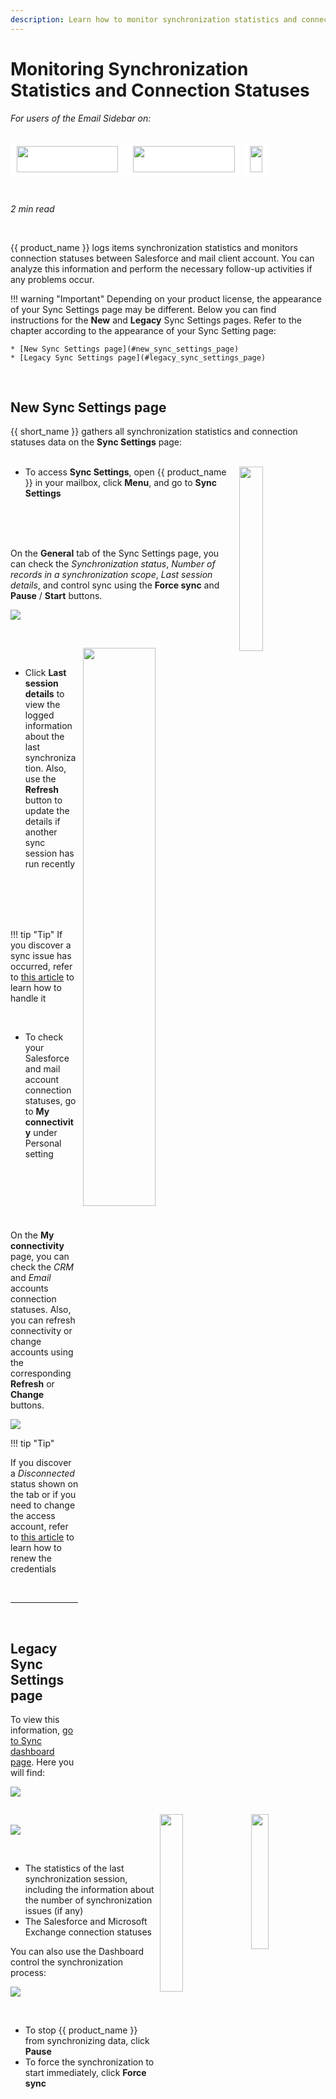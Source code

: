```yaml
---
description: Learn how to monitor synchronization statistics and connection statuses
---
```

# Monitoring Synchronization Statistics and Connection Statuses  
  

<i>For users of the Email Sidebar on:</i><br><br>
<div class="container" style="display: inline-block; height: 42px; width: 162px; padding: 5px 10px; background-color: #fff;"><img src="https://revenuegrid.com/revenue-inbox/wp-content/uploads/Exchange1.svg" style="height: 100%; object-fit: contain; vertical-align: middle;"></div>
<div class="container" style="display: inline-block; height: 42px; width: 163px; padding: 5px 10px; background-color: #fff;"><img src="https://revenuegrid.com/revenue-inbox/wp-content/uploads/Office365.svg" style="height: 100%; object-fit: contain; vertical-align: middle;"></div>
<div class="container" style="display: inline-block; height: 42px; width: auto; padding: 5px 10px; background-color: #fff;"><img src="https://smartcloudconnect.io/wp-content/uploads/2021/08/logo-Gmail.jpg" style="height: 100%; object-fit: contain; vertical-align: middle;"></div> 

&nbsp;

*2 min read*  

<!-- ShareThis BEGIN --> 
<div class="addthis_inline_share_toolbox"></div>
<!-- End ShareThis --> 

&nbsp;

{{ product_name }} logs items synchronization statistics and monitors connection statuses between Salesforce and mail client account. You can analyze this information and perform the necessary follow-up activities if any problems occur.

!!! warning "Important"
    Depending on your product license, the appearance of your Sync Settings page may be different. Below you can find instructions for the **New** and **Legacy** Sync Settings pages. Refer to the chapter according to the appearance of your Sync Setting page:
    
    * [New Sync Settings page](#new_sync_settings_page)
    * [Legacy Sync Settings page](#legacy_sync_settings_page)

&nbsp;

## New Sync Settings page

{{ short_name }} gathers all synchronization statistics and connection statuses data on the **Sync Settings** page:
<br><br>

<p>
    <img src="..\..\assets\images\Using-SmartCloud-Connect\How-To-s\sync-status\sync-settings.png" style="width:27.48%; display:inline-block; vertical-align:middle; margin-left:8px;float: right">
</p>

* To access **Sync Settings**, open {{ product_name }} in your mailbox, click **Menu**, and go to **Sync Settings**

<br><br><br>

On the **General** tab of the Sync Settings page, you can check the *Synchronization status*, *Number of records in a synchronization scope*, *Last session details*, and control sync using the **Force sync** and **Pause** / **Start** buttons.

<p>
    <img src="..\..\assets\images\Using-SmartCloud-Connect\How-To-s\sync-status\general.png">
</p>
<br>

<p>
    <img src="..\..\assets\images\Using-SmartCloud-Connect\How-To-s\sync-status\session-details.png" style="width:47.84%; display:inline-block; vertical-align:middle; margin-left:8px;float: right">
</p>

<br>

* Click **Last session details** to view the logged information about the last synchronization. Also, use the **Refresh** button to update the details if another sync session has run recently

<br><br><br><br>

!!! tip "Tip"
    If you discover a sync issue has occurred, refer to [this article](../Handling-Sync-Issues/) to learn how to handle it

<br>

<p>
    <img src="..\..\assets\images\Using-SmartCloud-Connect\How-To-s\sync-status\my-connectivity.png" style="width:23.55%; display:inline-block; vertical-align:middle; margin-left:10px;float: right">
</p>

* To check your Salesforce and mail account connection statuses, go to **My connectivity** under Personal setting

<br><br><br><br><br>

On the **My connectivity** page, you can check the *CRM* and *Email* accounts connection statuses. Also, you can refresh connectivity or change accounts using the corresponding **Refresh** or **Change** buttons.

<p>
    <img src="..\..\assets\images\Using-SmartCloud-Connect\How-To-s\sync-status\connection.png">
</p>

!!! tip "Tip"
    <p>
        <img src="..\..\assets\images\Using-SmartCloud-Connect\How-To-s\sync-status\disconnected.png" style="width:27.0%; display:inline-block; vertical-align:middle; margin-left:8px;float: right">
    </p>
    If you discover a *Disconnected* status shown on the tab or if you need to change the access account, refer to [this article](../Renewing-Exchange-and-Salesforce-Account-Credentials/) to learn how to renew the credentials

&nbsp;
***
&nbsp;

## Legacy Sync Settings page

To view this information, [go to Sync dashboard page](../How-to-Open-Sync-Dashboard-(Adaptive-view)/#to_open_sync_dashboard). Here you will find:

![](../assets/images/d33v4339jhl8k0cloudfrontnet/docs/assets/57398d2e903360669faf1f0a/images/5832c9eac697916f5d052f9a.png)

&nbsp;

![](../assets/images/d33v4339jhl8k0cloudfrontnet/docs/assets/57398d2e903360669faf1f0a/images/5832ca07903360645bfa68bb.png)

&nbsp;

* The statistics of the last synchronization session, including the information about the number of synchronization issues (if any)
* The Salesforce and Microsoft Exchange connection statuses

You can also use the Dashboard control the synchronization process:

![](../assets/images/d33v4339jhl8k0cloudfrontnet/docs/assets/57398d2e903360669faf1f0a/images/5832ca2cc697916f5d052f9d.png)

&nbsp;

* To stop {{ product_name }} from synchronizing data, click **Pause**
* To force the synchronization to start immediately, click **Force sync**